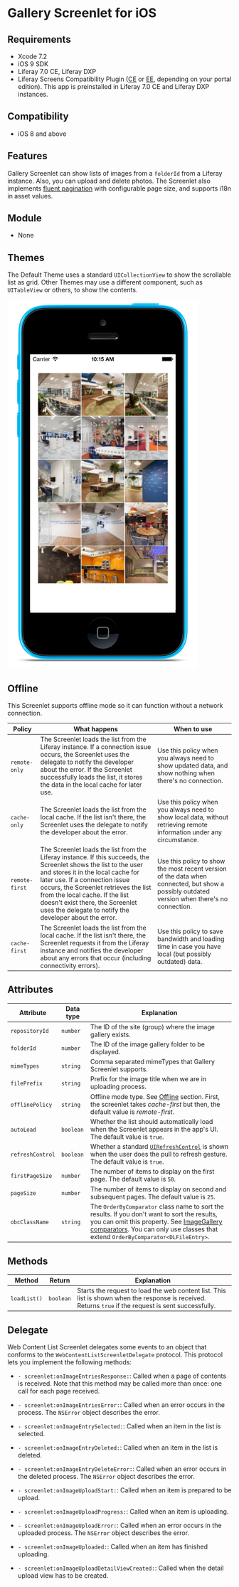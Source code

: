 # Gallery Screenlet for iOS [](id=gallery-screenlet-for-ios)

## Requirements [](id=requirements)

- Xcode 7.2
- iOS 9 SDK
- Liferay 7.0 CE, Liferay DXP 
- Liferay Screens Compatibility Plugin 
  ([CE](http://www.liferay.com/marketplace/-/mp/application/54365664) or 
  [EE](http://www.liferay.com/marketplace/-/mp/application/54369726), 
  depending on your portal edition). This app is preinstalled in Liferay 7.0 CE 
  and Liferay DXP instances. 

## Compatibility [](id=compatibility)

- iOS 8 and above

## Features [](id=features)

Gallery Screenlet can show lists of images from a `folderId` from a Liferay instance. Also, you can upload and delete photos. The Screenlet also implements [fluent pagination](http://www.iosnomad.com/blog/2014/4/21/fluent-pagination) with configurable page size, and supports i18n in asset values. 

## Module [](id=module)

- None

## Themes [](id=themes)

The Default Theme uses a standard `UICollectionView` to show the scrollable list as grid. 
Other Themes may use a different component, such as `UITableView` or 
others, to show the contents.

![Figure 1: Gallery Screenlet using the Default (`default`) Theme.](../../images/screens-ios-gallery.png)

## Offline [](id=offline)

This Screenlet supports offline mode so it can function without a network 
connection. 

| Policy | What happens | When to use |
|--------|--------------|-------------|
| `remote-only` | The Screenlet loads the list from the Liferay instance. If a connection issue occurs, the Screenlet uses the delegate to notify the developer about the error. If the Screenlet successfully loads the list, it stores the data in the local cache for later use. | Use this policy when you always need to show updated data, and show nothing when there's no connection. |
| `cache-only` | The Screenlet loads the list from the local cache. If the list isn't there, the Screenlet uses the delegate to notify the developer about the error. | Use this policy when you always need to show local data, without retrieving remote information under any circumstance. |
| `remote-first` | The Screenlet loads the list from the Liferay instance. If this succeeds, the Screenlet shows the list to the user and stores it in the local cache for later use. If a connection issue occurs, the Screenlet retrieves the list from the local cache. If the list doesn't exist there, the Screenlet uses the delegate to notify the developer about the error. | Use this policy to show the most recent version of the data when connected, but show a possibly outdated version when there's no connection. |
| `cache-first` | The Screenlet loads the list from the local cache. If the list isn't there, the Screenlet requests it from the Liferay instance and notifies the developer about any errors that occur (including connectivity errors). | Use this policy to save bandwidth and loading time in case you have local (but possibly outdated) data. |

## Attributes [](id=attributes)

| Attribute | Data type | Explanation |
|-----------|-----------|-------------|
| `repositoryId` | `number` | The ID of the site (group) where the image gallery exists. |
| `folderId` | `number` | The ID of the image gallery folder to be displayed. |
| `mimeTypes` | `string` | Comma separated mimeTypes that Gallery Screenlet supports. |
| `filePrefix` | `string` | Prefix for the image title when we are in uploading process. |
| `offlinePolicy` | `string` | Offline mode type. See [Offline](#offline) section. First, the screenlet takes *cache-first* but then, the default value is *remote-first*. |
| `autoLoad` | `boolean` | Whether the list should automatically load when the Screenlet appears in the app's UI. The default value is `true`. |
| `refreshControl` | `boolean` | Whether a standard [`UIRefreshControl`](https://developer.apple.com/library/ios/documentation/UIKit/Reference/UIRefreshControl_class/) is shown when the user does the pull to refresh gesture. The default value is `true`. |
| `firstPageSize` | `number` | The number of items to display on the first page. The default value is `50`. |
| `pageSize` | `number` | The number of items to display on second and subsequent pages. The default value is `25`. |
| `obcClassName` | `string` | The `OrderByComparator` class name to sort the results. If you don't want to sort the results, you can omit this property. See [ImageGallery comparators](https://github.com/liferay/liferay-portal/tree/master/portal-impl/src/com/liferay/portlet/documentlibrary/util/comparator). You can only use classes that extend `OrderByComparator<DLFileEntry>`. |

## Methods [](id=methods)

| Method | Return | Explanation |
|-----------|-----------|-------------| 
| `loadList()` | `boolean` | Starts the request to load the web content list. This list is shown when the response is received. Returns `true` if the request is sent successfully. |

## Delegate [](id=delegate)

Web Content List Screenlet delegates some events to an object that conforms to 
the `WebContentListScreenletDelegate` protocol. This protocol lets you implement 
the following methods: 

- `- screenlet:onImageEntriesResponse:`: Called when a page of contents is 
  received. Note that this method may be called more than once: one call for 
  each page received.

- `- screenlet:onImageEntriesError:`: Called when an error occurs in the 
  process. The `NSError` object describes the error. 

- `- screenlet:onImageEntrySelected:`: Called when an item in the list is 
  selected.
  
- `- screenlet:onImageEntryDeleted:`: Called when an item in the list is 
  deleted.

- `- screenlet:onImageEntryDeleteError:`: Called when an error occurs in the deleted process. The `NSError` object describes the error.
  
- `- screenlet:onImageUploadStart:`: Called when an item is prepared to be upload.

- `- screenlet:onImageUploadProgress:`: Called when an item is uploading.
  
- `- screenlet:onImageUploadError:`: Called when an error occurs in the uploaded process. The `NSError` object describes the error.

- `- screenlet:onImageUploaded:`: Called when an item has finished uploading.
  
- `- screenlet:onImageUploadDetailViewCreated:`: Called when the detail upload view has to be created.